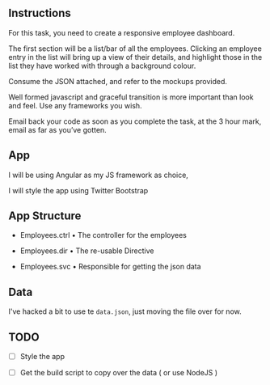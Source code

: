 ## Instructions

For this task, you need to create a responsive employee dashboard.

The first section will be a list/bar of all the employees. Clicking an employee entry in the list will bring up a view of their details, and highlight those in the list they have worked with through a background colour.

Consume the JSON attached, and refer to the mockups provided.

Well formed javascript and graceful transition is more important than look and feel. Use any frameworks you wish.

Email back your code as soon as you complete the task, at the 3 hour mark, email as far as you’ve gotten.

## App

I will be using Angular as my JS framework as choice,

I will style the app using Twitter Bootstrap

## App Structure

- Employees.ctrl • The controller for the employees

- Employees.dir • The re-usable Directive

- Employees.svc • Responsible for getting the json data

## Data

I've hacked a bit to use te `data.json`, just moving the file over for now.

## TODO

* [ ] Style the app

* [ ] Get the build script to copy over the data ( or use NodeJS )
